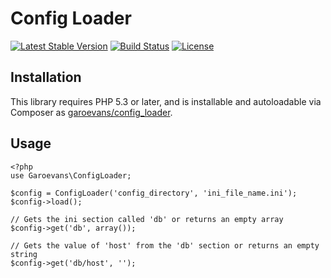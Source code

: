 Config Loader
=============

[![Latest Stable Version](https://poser.pugx.org/garoevans/config_loader/v/stable.svg)](https://packagist.org/packages/garoevans/config_loader) [![Build Status](https://travis-ci.org/garoevans/config_loader.svg?branch=master)](https://travis-ci.org/garoevans/config_loader) [![License](https://poser.pugx.org/garoevans/config_loader/license.svg)](https://packagist.org/packages/garoevans/config_loader)

Installation
------------

This library requires PHP 5.3 or later, and is installable and autoloadable via Composer as [garoevans/config_loader](https://packagist.org/packages/garoevans/config_loader).

Usage
-----

    <?php
    use Garoevans\ConfigLoader;

    $config = ConfigLoader('config_directory', 'ini_file_name.ini');
    $config->load();

    // Gets the ini section called 'db' or returns an empty array
    $config->get('db', array());

    // Gets the value of 'host' from the 'db' section or returns an empty string
    $config->get('db/host', '');